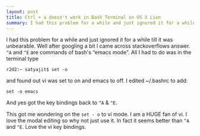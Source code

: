 ```yaml
---
layout: post
title: Ctrl + a doesn't work in Bash Terminal on OS X Lion
summary: I had this problem for a while and just ignored it for a while till it was unbearable. Well after googling a bit I came across stackoverflows answer. ^A and ^E are commands of bash's “emacs mode”.
---
```


I had this problem for a while and just ignored it for a while till it was unbearable. Well after googling a bit I came across stackoverflows answer. `^A` and `^E` are commands of bash's “emacs mode”. All I had to do was in the terminal type  

    r2d2:~ satyajit$ set -o 

and found out vi was set to on and emacs to off. I edited ~/.bashrc to add:

    set -o emacs

And yes got the key bindings back to `^A` & `^E`.

This got me wondering on the `set - o` to vi mode. I am a HUGE fan of vi. I love the modal editing so why not just use it. In fact it seems better than `^A` and `^E`. Love the vi key bindings.

